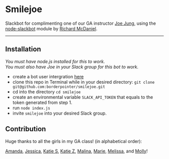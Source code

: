 # Smilejoe

Slackbot for complimenting one of our GA instructor [Joe Jung](https://github.com/Joe21), using the [node-slackbot](https://github.com/rmcdaniel/node-slackbot) module by [Richard McDaniel](https://github.com/rmcdaniel).

-----

## Installation

*You must have node.js installed for this to work.* <br>
*You must also have Joe in your Slack group for this bot to work.*

* create a bot user intergration [here](https://my.slack.com/services/new/bot)
* clone this repo in Terminal while in your desired directory: `git clone git@github.com:borderpointer/smilejoe.git`
* cd into the directory `cd smilejoe`
* create an environmental variable `SLACK_API_TOKEN` that equals to the token generated from step 1.
* run `node index.js`
* invite `smilejoe` into your desired Slack group.

## Contribution

Huge thanks to all the girls in my GA class! (in alphabetical order):

[Amanda](https://github.com/acorlett),
[Jessica](https://github.com/JessicaAlessandro),
[Katie S](https://github.com/ksnediker),
[Katie Z](https://github.com/katiezhou),
[Malina](https://github.com/malinatran),
[Marie](https://github.com/Marievtb),
[Melissa](https://github.com/melissamesku), and
[Molly](https://github.com/mollydonohue-GA)!


